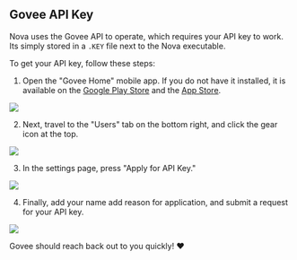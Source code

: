 ## Govee API Key

Nova uses the Govee API to operate, which requires your API key to work. Its simply stored in a `.KEY` file next to the Nova executable.

To get your API key, follow these steps:

1. Open the "Govee Home" mobile app. If you do not have it installed, it is available on the [Google Play Store](https://play.google.com/store/apps/details?id=com.govee.home) and the [App Store](https://apps.apple.com/us/app/govee-home/id1395696823).

![](https://files.readme.io/ac84832-api_pics_01.png)

2. Next, travel to the "Users" tab on the bottom right, and click the gear icon at the top.

![](https://files.readme.io/4585d45-api_pics_02.png)

3. In the settings page, press "Apply for API Key."

![](https://files.readme.io/df8629a-api_pics_03.png)

4. Finally, add your name add reason for application, and submit a request for your API key.

![](https://files.readme.io/8c04a1e-api_pics_04.png)

Govee should reach back out to you quickly! ❤️
